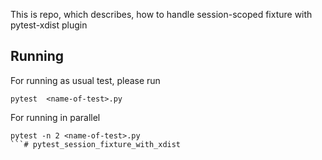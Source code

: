 This is repo, which describes, how to handle session-scoped fixture with pytest-xdist plugin

## Running
For running as usual test, please run 
```
pytest  <name-of-test>.py
```
For running in parallel
```
pytest -n 2 <name-of-test>.py  
```# pytest_session_fixture_with_xdist
